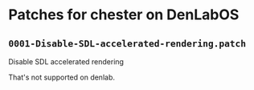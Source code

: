 # Patches for chester on DenLabOS

## `0001-Disable-SDL-accelerated-rendering.patch`

Disable SDL accelerated rendering

That's not supported on denlab.

